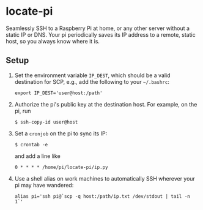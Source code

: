 
# locate-pi

Seamlessly SSH to a Raspberry Pi at home, or any other server
without a static IP or DNS. Your pi periodically saves its IP address
to a remote, static host, so you always know where it is.

## Setup

1. Set the environment variable `IP_DEST`, which should be a valid
   destination for SCP, e.g., add the following to your `~/.bashrc`:
   ```
   export IP_DEST='user@host:/path'
   ```
2. Authorize the pi's public key at the destination host. For example,
   on the pi, run
   ```
   $ ssh-copy-id user@host
   ```
3. Set a `cronjob` on the pi to sync its IP:
   ```
   $ crontab -e
   ```
   and add a line like
   ```
   0 * * * * /home/pi/locate-pi/ip.py
   ```
4. Use a shell alias on work machines to automatically SSH wherever
   your pi may have wandered:
   ```
   alias pi='ssh pi@`scp -q host:/path/ip.txt /dev/stdout | tail -n 1`'
   ```

